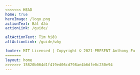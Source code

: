 ```yaml
---
<<<<<<< HEAD
home: true
heroImage: /logo.png
actionText: Bắt đầu
actionLink: /guide/

altActionText: Tìm hiểu
altActionLink: /guide/why

footer: MIT Licensed | Copyright © 2021-PRESENT Anthony Fu
=======
layout: home
>>>>>>> 15820b064d1f419ed06cd798ae4b6dfe0c230e94
---
```


<LandingPage />
